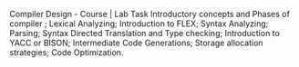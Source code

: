 Compiler Design - Course | Lab Task
Introductory concepts and Phases of compiler ; Lexical Analyzing; Introduction to FLEX; Syntax Analyzing; Parsing; Syntax Directed Translation and Type checking; Introduction to YACC or BISON; Intermediate Code Generations; Storage allocation strategies; Code Optimization.
